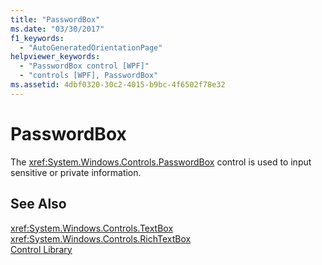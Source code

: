 ```yaml
---
title: "PasswordBox"
ms.date: "03/30/2017"
f1_keywords: 
  - "AutoGeneratedOrientationPage"
helpviewer_keywords: 
  - "PasswordBox control [WPF]"
  - "controls [WPF], PasswordBox"
ms.assetid: 4dbf0320-30c2-4015-b9bc-4f6502f78e32
---
```

# PasswordBox
The <xref:System.Windows.Controls.PasswordBox> control is used to input sensitive or private information.  
  
## See Also  
 <xref:System.Windows.Controls.TextBox>  
 <xref:System.Windows.Controls.RichTextBox>  
 [Control Library](../../../../docs/framework/wpf/controls/control-library.md)
